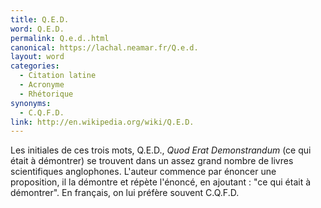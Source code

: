 ```yaml
---
title: Q.E.D.
word: Q.E.D.
permalink: Q.e.d..html
canonical: https://lachal.neamar.fr/Q.e.d.
layout: word
categories:
  - Citation latine
  - Acronyme
  - Rhétorique
synonyms:
  - C.Q.F.D.
link: http://en.wikipedia.org/wiki/Q.E.D.
---
```


Les initiales de ces trois mots, Q.E.D., *Quod Erat Demonstrandum* (ce qui était à démontrer) se trouvent dans un assez grand nombre de livres scientifiques anglophones.
L'auteur commence par énoncer une proposition, il la démontre et répète l'énoncé, en ajoutant : "ce qui était à démontrer".
En français, on lui préfère souvent C.Q.F.D.

